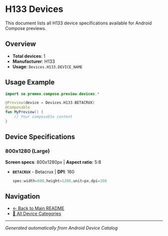 # H133 Devices

This document lists all H133 device specifications available for Android Compose previews.

## Overview

- **Total devices**: 1
- **Manufacturer**: H133
- **Usage**: `Devices.H133.DEVICE_NAME`

## Usage Example

```kotlin
import se.premex.compose.preview.devices.*

@Preview(device = Devices.H133.BETACRUX)
@Composable
fun MyPreview() {
    // Your composable content
}
```

## Device Specifications

### 800x1280 (Large)

**Screen specs**: 800x1280px | **Aspect ratio**: 5:8

- **`BETACRUX`** - Betacrux | **DPI**: 160
  ```kotlin
  spec:width=800,height=1280,unit=px,dpi=160
  ```

## Navigation

- [← Back to Main README](../../README.md)
- [📱 All Device Categories](../README.md)

---
*Generated automatically from Android Device Catalog*
